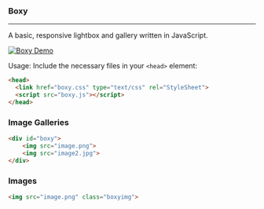 ### Boxy
---
A basic, responsive lightbox and gallery written in JavaScript.

[![Boxy Demo](https://github.com/user-attachments/assets/dea7d737-3c63-400f-883e-93ac352ff49d)](https://www.shadowed.studio/view/3c9681d649519ea727494a9b)

Usage:
Include the necessary files in your ``<head>`` element:
```html
<head>
  <link href="boxy.css" type="text/css" rel="StyleSheet">
  <script src="boxy.js"></script>
</head>
```

### Image Galleries
```html
<div id="boxy">
    <img src="image.png">
    <img src="image2.jpg">
</div>
```
### Images
```html
<img src="image.png" class="boxyimg">
```
